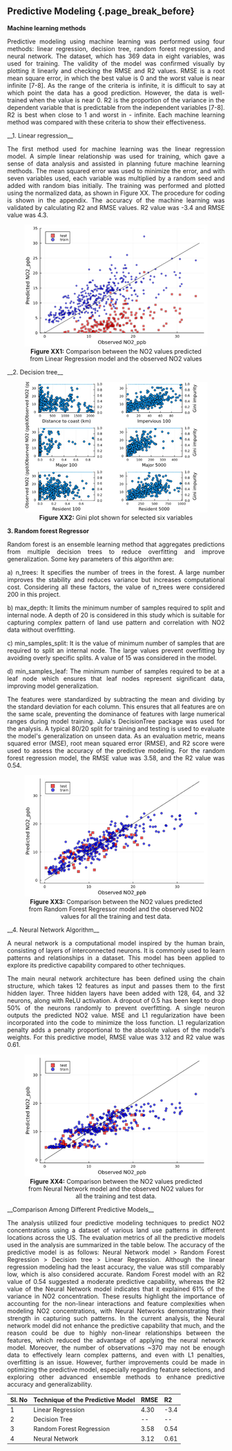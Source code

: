 ## Predictive Modeling {.page_break_before}
   
__Machine learning methods__ 
<p style="text-align:justify;">
   Predictive modeling using machine learning was performed using four methods: linear regression, decision tree, random forest regression, and neural network. The dataset, which has 369 data in eight variables, was used for training. The validity of the model was confirmed visually by plotting it linearly and checking the RMSE and R2 values.
   RMSE is a root mean square error, in which the best value is 0 and the worst value is near infinite [7-8]. As the range of the criteria is infinite, it is difficult to say at which point the data has a good prediction. However, the data is well-trained when the value is near 0. R2 is the proportion of the variance in the dependent variable that is predictable from the independent variables [7-8]. R2 is best when close to 1 and worst in - infinite. Each machine learning method was compared with these criteria to show their effectiveness.
</p>

<p style="text-align:justify;">
__1. Linear regression__  
</p>

<p style="text-align:justify;">
The first method used for machine learning was the linear regression model. A simple linear relationship was used for training, which gave a sense of data analysis and assisted in planning future machine learning methods. The mean squared error was used to minimize the error, and with seven variables used, each variable was multiplied by a random seed and added with random bias initially. The training was performed and plotted using the normalized data, as shown in Figure XX. The procedure for coding is shown in the appendix. The accuracy of the machine learning was validated by calculating R2 and RMSE values. R2 value was -3.4 and RMSE value was 4.3.
</p>

<figure style="text-align: center;">
    <img src="https://github.com/uiceds/project-team492/blob/main/content/images/Pic_1.png?raw=true" alt="Sample Image">
    <figcaption><strong>Figure XX1:</strong> Comparison between the NO2 values predicted from Linear Regression model and the observed NO2 values </figcaption>
</figure>

<p style="text-align:justify;">
__2. Decision tree__
</p>


<figure style="text-align: center;">
    <img src="https://github.com/uiceds/project-team492/blob/main/content/images/Pro3_6.jpg?raw=true" alt="Sample Image">
    <figcaption><strong>Figure XX2:</strong> Gini plot shown for selected six variables </figcaption>
</figure>


__3. Random forest Regressor__
<p style="text-align:justify;">   
Random forest is an ensemble learning method that aggregates predictions from multiple decision trees to reduce overfitting and improve generalization. Some key parameters of this algorithm are:
</p>

<p style="text-align:justify;">    
a) n_trees: It specifies the number of trees in the forest. A large number improves the stability and reduces variance but increases computational cost. Considering all these factors, the value of n_trees were considered 200 in this project.
</p>

<p style="text-align:justify;">  
b) max_depth: It limits the minimum number of samples required to split and internal node. A depth of 20 is considered in this study which is suitable for capturing complex pattern of land use pattern and correlation with NO2 data without overfitting.
</p>

<p style="text-align:justify;">  
c) min_samples_split: It is the value of minimum number of samples that are required to split an internal node. The large values prevent overfitting by avoiding overly specific splits. A value of 15 was considered in the model.
</p>

<p style="text-align:justify;">  
d) min_samples_leaf: The minimum number of samples required to be at a leaf node which ensures that leaf nodes represent significant data, improving model generalization. 
</p>

<p style="text-align:justify;">  
The features were standardized by subtracting the mean and dividing by the standard deviation for each column. This ensures that all features are on the same scale, preventing the dominance of features with large numerical ranges during model training. Julia's DecisionTree package was used for the analysis. A typical 80/20 split for training and testing is used to evaluate the model's generalization on unseen data. As an evaluation metric, means squared error (MSE), root mean squared error (RMSE), and R2 score were used to assess the accuracy of the predictive modeling. For the random forest regression model, the RMSE value was 3.58, and the R2 value was 0.54.
</p>

<figure style="text-align: center;">
    <img src="https://github.com/uiceds/project-team492/blob/main/content/images/Random%20Forest%201.png?raw=true">
    <figcaption><strong>Figure XX3:</strong> Comparison between the NO2 values predicted from Random Forest Regressor model and the observed NO2 values for all the training and test data.  </figcaption>
</figure>
 
<p style="text-align:justify;"> 
__4. Neural Network Algorithm__
</p>
   
<p style="text-align:justify;">     
A neural network is a computational model inspired by the human brain, consisting of layers of interconnected neurons. It is commonly used to learn patterns and relationships in a dataset. This model has been applied to explore its predictive capability compared to other techniques. 
</p>

<p style="text-align:justify;">  
The main neural network architecture has been defined using the chain structure, which takes 12 features as input and passes them to the first hidden layer. Three hidden layers have been added with 128, 64, and 32 neurons, along with ReLU activation. A dropout of 0.5 has been kept to drop 50% of the neurons randomly to prevent overfitting. A single neuron outputs the predicted NO2 value. MSE and L1 regularization have been incorporated into the code to minimize the loss function. L1 regularization penalty adds a penalty proportional to the absolute values of the model’s weights. For this predictive model, RMSE value was 3.12 and R2 value was 0.61.
</p>

<figure style="text-align: center;">
    <img src="https://github.com/uiceds/project-team492/blob/main/content/images/Neural%20Network.png?raw=true">
    <figcaption><strong>Figure XX4:</strong> Comparison between the NO2 values predicted from Neural Network model and the observed NO2 values for all the training and test data. </figcaption>
</figure>

<p style="text-align:justify;"> 
__Comparison Among Different Predictive Models__
</p>

<p style="text-align:justify;">  
The analysis utilized four predictive modeling techniques to predict NO2 concentrations using a dataset of various land use patterns in different locations across the US. The evaluation metrics of all the predictive models used in the analysis are summarized in the table below. The accuracy of the predictive model is as follows: Neural Network model > Random Forest Regression > Decision tree > Linear Regression. Although the linear regression modeling had the least accuracy, the value was still comparably low, which is also considered accurate. Random Forest model with an R2 value of 0.54 suggested a moderate predictive capability, whereas the R2 value of the Neural Network model indicates that it explained 61% of the variance in NO2 concentration. These results highlight the importance of accounting for the non-linear interactions and feature complexities when modeling NO2 concentrations, with Neural Networks demonstrating their strength in capturing such patterns. In the current analysis, the Neural network model did not enhance the predictive capability that much, and the reason could be due to highly non-linear relationships between the features, which reduced the advantage of applying the neural network model. Moreover, the number of observations ~370 may not be enough data to effectively learn complex patterns, and even with L1 penalties, overfitting is an issue. However, further improvements could be made in optimizing the predictive model, especially regarding feature selections, and exploring other advanced ensemble methods to enhance predictive accuracy and generalizability.
</p>

| Sl. No |   Technique of the Predictive Model  | RMSE | R2 |
|:-------|:-------------------------------------|:-----|:---|
|    1   |            Linear Regression         | 4.30 |-3.4|
|    2   |             Decision Tree            |  --  | -- |
|    3   |        Random Forest Regression      | 3.58 |0.54| 
|    4   |             Neural Network           | 3.12 |0.61|
